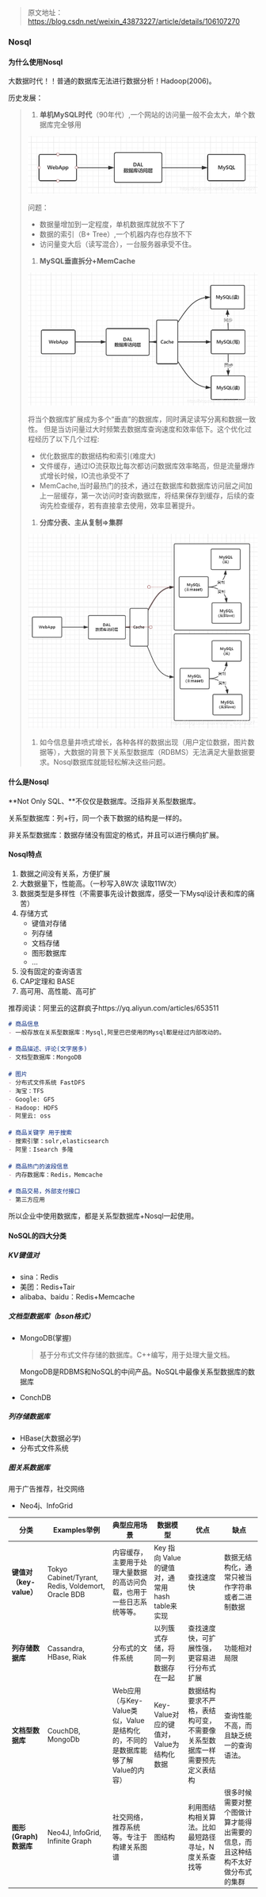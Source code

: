> 原文地址：https://blog.csdn.net/weixin_43873227/article/details/106107270

### Nosql

#### 为什么使用Nosql

大数据时代！！普通的数据库无法进行数据分析！Hadoop(2006)。

历史发展：

> 1. **单机MySQL时代**（90年代）,一个网站的访问量一般不会太大，单个数据库完全够用
>
> ![在这里插入图片描述](./assets/01.Nosql/31385ef9f711d8d71a455b81c78864d4.png)
>
> 问题：
>
> - 数据量增加到一定程度，单机数据库就放不下了
> - 数据的索引（B+ Tree）,一个机器内存也存放不下
> - 访问量变大后（读写混合），一台服务器承受不住。
>
> 1. **MySQL垂直拆分+MemCache**
>
> ![在这里插入图片描述](./assets/01.Nosql/5f54d05c89006a1c6dafa2638c2f4dde.png)
>
> 将当个数据库扩展成为多个“垂直”的数据库，同时满足读写分离和数据一致性。
> 但是当访问量过大时频繁去数据库查询速度和效率低下。这个优化过程经历了以下几个过程:
>
> - 优化数据库的数据结构和索引(难度大)
> - 文件缓存，通过IO流获取比每次都访问数据库效率略高，但是流量爆炸式增长时候，IO流也承受不了
> - MemCache,当时最热门的技术，通过在数据库和数据库访问层之间加上一层缓存，第一次访问时查询数据库，将结果保存到缓存，后续的查询先检查缓存，若有直接拿去使用，效率显著提升。
>
> 1. **分库分表、主从复制=>集群**
>
> ![在这里插入图片描述](./assets/01.Nosql/bcfe6b55cf39a20d7fabf5d1f3430828.png)
>
> 1. 如今信息量井喷式增长，各种各样的数据出现（用户定位数据，图片数据等），大数据的背景下关系型数据库（RDBMS）无法满足大量数据要求。Nosql数据库就能轻松解决这些问题。

#### 什么是Nosql

**Not Only SQL、**不仅仅是数据库。泛指非关系型数据库。

关系型数据库：列+行，同一个表下数据的结构是一样的。

非关系型数据库：数据存储没有固定的格式，并且可以进行横向扩展。

#### Nosql特点

1. 数据之间没有关系，方便扩展
2. 大数据量下，性能高。（一秒写入8W次 读取11W次）
3. 数据类型是多样性（不需要事先设计数据库，感受一下Mysql设计表和库的痛苦）
4. 存储方式
   - 键值对存储
   - 列存储
   - 文档存储
   - 图形数据库
   - …
5. 没有固定的查询语言
6. CAP定理和 BASE
7. 高可用、高性能、高可扩

推荐阅读：阿里云的这群疯子https://yq.aliyun.com/articles/653511

```markdown
# 商品信息
- 一般存放在关系型数据库：Mysql,阿里巴巴使用的Mysql都是经过内部改动的。

# 商品描述、评论(文字居多)
- 文档型数据库：MongoDB

# 图片
- 分布式文件系统 FastDFS
- 淘宝：TFS
- Google: GFS
- Hadoop: HDFS
- 阿里云: oss

# 商品关键字 用于搜索
- 搜索引擎：solr,elasticsearch
- 阿里：Isearch 多隆

# 商品热门的波段信息
- 内存数据库：Redis，Memcache

# 商品交易，外部支付接口
- 第三方应用
```

所以企业中使用数据库，都是关系型数据库+Nosql一起使用。

#### NoSQL的四大分类

##### KV键值对

- sina：Redis
- 美团：Redis+Tair
- alibaba、baidu：Redis+Memcache

##### 文档型数据库（bson格式）

- MongoDB(掌握)

  > 基于分布式文件存储的数据库。C++编写，用于处理大量文档。

  MongoDB是RDBMS和NoSQL的中间产品。NoSQL中最像关系型数据库的数据库

- ConchDB

##### 列存储数据库

- HBase(大数据必学)
- 分布式文件系统

##### 图关系数据库

用于广告推荐，社交网络

- Neo4j、InfoGrid

| **分类**                | **Examples举例**                                   | **典型应用场景**                                             | **数据模型**                                    | **优点**                                                     | **缺点**                                                     |
| ----------------------- | -------------------------------------------------- | ------------------------------------------------------------ | ----------------------------------------------- | ------------------------------------------------------------ | ------------------------------------------------------------ |
| **键值对（key-value）** | Tokyo Cabinet/Tyrant, Redis, Voldemort, Oracle BDB | 内容缓存，主要用于处理大量数据的高访问负载，也用于一些日志系统等等。 | Key 指向 Value 的键值对，通常用hash table来实现 | 查找速度快                                                   | 数据无结构化，通常只被当作字符串或者二进制数据               |
| **列存储数据库**        | Cassandra, HBase, Riak                             | 分布式的文件系统                                             | 以列簇式存储，将同一列数据存在一起              | 查找速度快，可扩展性强，更容易进行分布式扩展                 | 功能相对局限                                                 |
| **文档型数据库**        | CouchDB, MongoDb                                   | Web应用（与Key-Value类似，Value是结构化的，不同的是数据库能够了解Value的内容） | Key-Value对应的键值对，Value为结构化数据        | 数据结构要求不严格，表结构可变，不需要像关系型数据库一样需要预先定义表结构 | 查询性能不高，而且缺乏统一的查询语法。                       |
| **图形(Graph)数据库**   | Neo4J, InfoGrid, Infinite Graph                    | 社交网络，推荐系统等。专注于构建关系图谱                     | 图结构                                          | 利用图结构相关算法。比如最短路径寻址，N度关系查找等          | 很多时候需要对整个图做计算才能得出需要的信息，而且这种结构不太好做分布式的集群 |

